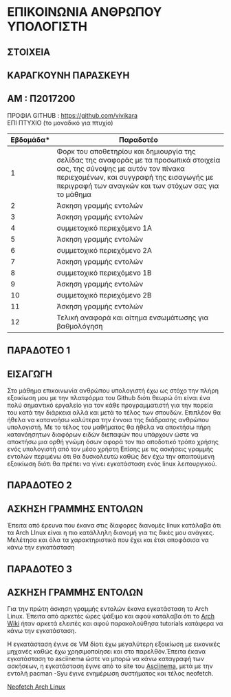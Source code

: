 # ΕΠΙΚΟΙΝΩΝΙΑ ΑΝΘΡΩΠΟΥ ΥΠΟΛΟΓΙΣΤΗ 

##  ΣΤΟΙΧΕΙΑ 
 ## ΚΑΡΑΓΚΟΥΝΗ ΠΑΡΑΣΚΕΥH
 ## ΑΜ : Π2017200 
 ΠΡΟΦΙΛ  GITHUB : https://github.com/vivikara  
 ΕΠΙ ΠΤΥΧΙΟ (το μοναδικό για πτυχίο)


| Εβδομάδα* | Παραδοτέο |
| --- | --- |
| 1 | Φορκ του αποθετηρίου και δημιουργία της σελίδας της αναφοράς με τα προσωπικά στοιχεία σας, της σύνοψης με αυτόν τον πίνακα περιεχομένων, και συγγραφή της εισαγωγής με περιγραφή των αναγκών και των στόχων σας για το μάθημα |
| 2 | Άσκηση γραμμής εντολών |
| 3 | Άσκηση γραμμής εντολών |
| 4 | συμμετοχικό περιεχόμενο 1A |
| 5 | Άσκηση γραμμής εντολών |
| 6 | συμμετοχικό περιεχόμενο 2A |
| 7 | Άσκηση γραμμής εντολών |
| 8 | συμμετοχικό περιεχόμενο 1B |
| 9 | Άσκηση γραμμής εντολών |
| 10 | συμμετοχικό περιεχόμενο 2B |
| 11 | Άσκηση γραμμής εντολών |
| 12 | Τελική αναφορά και αίτημα ενσωμάτωσης για βαθμολόγηση |






## ΠΑΡΑΔΟΤΕΟ 1 



## ΕΙΣΑΓΩΓΗ 

Στο μάθημα επικοινωνία ανθρώπου υπολογιστή έχω ως στόχο την πλήρη εξοικίωση μου με την πλατφόρμα του Github διότι θεωρώ ότι είναι ένα πολύ σημαντικό εργαλείο για τον κάθε προγραμματιστή για την πορεία του κατά την διάρκεια αλλά και μετά το τέλος των σπουδών. Επιπλέον θα ήθελα να κατανοήσω καλύτερα την έννοια της διάδρασης ανθρώπου υπολογιστή. Με το τέλος του μαθήματος θα ήθελα να αποκτήσω πήρη κατανόησητων διαφόρων ειδών διεπαφών που υπάρχουν ώστε να αποκτήσω μια ορθή γνώμη όσων αφορά τον πιο αποδοτικό τρόπο χρήσης ενός υπολογιστή από τον μέσο χρήστη Επίσης με τις ασκήσεις γραμμής εντολών περιμένω ότι θα δυσκολευτώ καθώς δεν έχω την απαιτούμενη εξοικίωση διότι θα πρέπει να γίνει εγκατάσταση ενός linux λειτουργικού.









## ΠΑΡΑΔΟΤΕΟ 2

## ΑΣΚΗΣΗ ΓΡΑΜΜΗΣ ΕΝΤΟΛΩΝ 



Έπειτα από έρευνα που έκανα στις δίαφορες διανομές linux κατάλαβα ότι τα Arch LInux είναι η πιο κατάλληλη διανομή για τις δικές μου ανάγκες. Μελέτησα και όλα τα χαρακτηριστικά που έχει και έτσι αποφάσισα να κάνω την εγκατάσταση 





## ΠΑΡΑΔΟΤΕΟ 3


## ΑΣΚΗΣΗ ΓΡΑΜΜΗΣ ΕΝΤΟΛΩΝ 



Για την πρώτη άσκηση γραμμής εντολών έκανα εγκατάσταση το Arch Linux. Έπειτα από αρκετές ώρες ψάξιμο και αφού κατάλαβα ότι το [Arch Wiki](https://wiki.archlinux.org/title/VMware) ήταν αρκετά ελειπές και αφού παρακολούθησα tutorials κατάφερα να κάνω την εγκατάσταση.

Η εγκατάσταση έγινε σε VM δίοτι έχω μεγαλύτερη εξοικίωση με εικονικές μηχανές καθώς έχω χρησιμοποίησει και στο παρελθόν.Έπειτα έκανα εγκατάσταση το asciinema ώστε να μπορώ να κάνω καταγραφή των ασκήσεων, η εγκατάσταση έγινε από το site του [Asciinema](https://asciinema.org/docs/installation#installing-on-linux), μετά με την εντολή pacman -Syu έγινε ενημέρωση συστήματος και τέλος neofetch.












[Neofetch Arch Linux](https://asciinema.org/a/515402)














